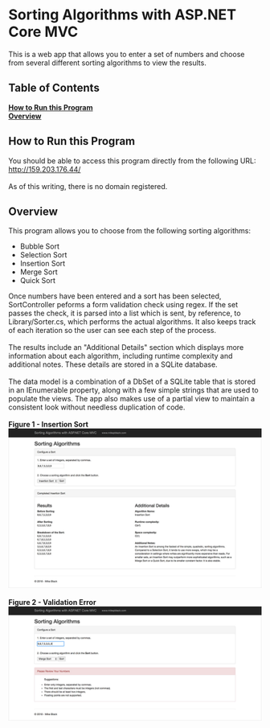 # Sorting Algorithms with ASP.NET Core MVC
This is a web app that allows you to enter a set of numbers and choose from several different sorting algorithms to view the results.

## Table of Contents
**[How to Run this Program](#how-to-run-this-program)**  
**[Overview](#overview)**<br /> 

## How to Run this Program
You should be able to access this program directly from the following URL:<br />
http://159.203.176.44/
<br /><br />
As of this writing, there is no domain registered.<br />

## Overview
This program allows you to choose from the following sorting algorithms:
* Bubble Sort
* Selection Sort
* Insertion Sort
* Merge Sort
* Quick Sort

Once numbers have been entered and a sort has been selected, SortController peforms a form validation check using regex. If the set passes the check, it is parsed into a list which is sent, by reference, to Library/Sorter.cs, which performs the actual algorithms. It also keeps track of each iteration so the user can see each step of the process.<br /><br />
The results include an "Additional Details" section which displays more information about each algorithm, including runtime complexity and additional notes. These details are stored in a SQLite database.<br /><br />
The data model is a combination of a DbSet of a SQLite table that is stored in an IEnumerable property, along with a few simple strings that are used to populate the views. The app also makes use of a partial view to maintain a consistent look without needless duplication of code.
<br /><br />
**Figure 1 - Insertion Sort**
![Insertion Sort](https://github.com/mikeuf/sorting-algorithms-asp/blob/master/1-insertion-sort.jpg "Insertion Sort")
<br /><br />
**Figure 2 - Validation Error**
![Validation Error](https://github.com/mikeuf/sorting-algorithms-asp/blob/master/2-validation-error.jpg "Validation Error")
